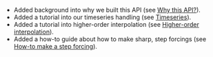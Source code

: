 - Added background into why we built this API (see [Why this API?](../further-background/why-this-api)).
- Added a tutorial into our timeseries handling (see [Timeseries](../tutorials/timeseries_tutorial)).
- Added a tutorial into higher-order interpolation (see [Higher-order interpolation](../tutorials/higher_order_interpolation)).
- Added a how-to guide about how to make sharp, step forcings (see [How-to make a step forcing](../how-to-guides/how-to-make-a-step-forcing)).
